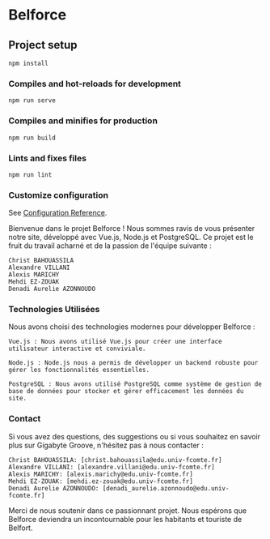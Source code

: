 # Belforce

## Project setup
```
npm install
```

### Compiles and hot-reloads for development
```
npm run serve
```

### Compiles and minifies for production
```
npm run build
```

### Lints and fixes files
```
npm run lint
```

### Customize configuration
See [Configuration Reference](https://cli.vuejs.org/config/).



Bienvenue dans le projet Belforce ! Nous sommes ravis de vous présenter notre site, développé avec Vue.js, Node.js et PostgreSQL. Ce projet est le fruit du travail acharné et de la passion de l'équipe suivante :

    Christ BAHOUASSILA
    Alexandre VILLANI
    Alexis MARICHY
    Mehdi EZ-ZOUAK
    Denadi Aurelie AZONNOUDO


### Technologies Utilisées

Nous avons choisi des technologies modernes pour développer Belforce :

    Vue.js : Nous avons utilisé Vue.js pour créer une interface utilisateur interactive et conviviale.

    Node.js : Node.js nous a permis de développer un backend robuste pour gérer les fonctionnalités essentielles.

    PostgreSQL : Nous avons utilisé PostgreSQL comme système de gestion de base de données pour stocker et gérer efficacement les données du site.

### Contact

Si vous avez des questions, des suggestions ou si vous souhaitez en savoir plus sur Gigabyte Groove, n'hésitez pas à nous contacter :

    Christ BAHOUASSILA: [christ.bahouassila@edu.univ-fcomte.fr]
    Alexandre VILLANI: [alexandre.villani@edu.univ-fcomte.fr]
    Alexis MARICHY: [alexis.marichy@edu.univ-fcomte.fr]
    Mehdi EZ-ZOUAK: [mehdi.ez-zouak@edu.univ-fcomte.fr]
    Denadi Aurelie AZONNOUDO: [denadi_aurelie.azonnoudo@edu.univ-fcomte.fr]

Merci de nous soutenir dans ce passionnant projet. Nous espérons que Belforce deviendra un incontournable pour les habitants et touriste de Belfort.
